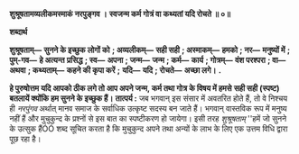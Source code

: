**शुश्रूषतामव्यलीकमस्माकं नरपुङ्गव ।** **स्वजन्म कर्म गोत्रं वा कथ्यतां यदि रोचते ॥ ०॥** 

**शब्दार्थ** 

**शुश्रूषताम्—** **सुनने के इच्छुक लोगों को** **; अव्यलीकम्—** **सही सही** **; अस्माकम्—** **हमको** **; नर—** **मनुष्यों में** **; पुम्-गव—** **हे अत्यन्त** **प्रसिद्ध** **; स्व—** **अपना** **; जन्म—** **जन्म** **; कर्म—** **कार्य** **; गोत्रम्—** **वंश परश्परा** **; वा—** **अथवा** **; कथ्यताम्—** **कहने की कृपा करें** **;** **यदि—** **यदि** **; रोचते—** **अच्छा लगे।** **.** 

**हे पुरुषोत्तम यदि आपको ठीक लगे तो आप अपने जन्म, कर्म तथा गोत्र के विषय में हमसे** **सही सही (स्पष्ट) बतलायें क्योंकि हम सुनने के इच्छुक हैं।** **तात्पर्य :** जब भगवान् इस संसार में अवतरित होते हैं, तो वे निश्चय ही *नरपुंगव* अर्थात् मानव समाज के सर्वाधिक उत्कृष्ट सदस्य बन जाते हैं। भगवान् वास्तविक रूप में मनुष्य नहीं हैं और मुचुकुन्द के प्रश्नों से इस बात का स्पष्टीकरण हो जायेगा। इसी तरह *शुश्रूषताम्* ''हमें जो सुनने के उत्सुक हैंÓÓ शब्द सूचित करता है कि मुचुकुन्द अपने तथा अन्यों के लाभ के लिए एक उत्तम विधि द्वारा पूछ रहा है।  